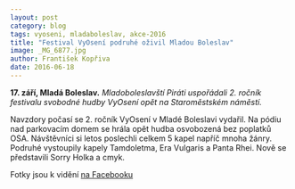 ```yaml
---
layout: post
category: blog
tags: vyoseni, mladaboleslav, akce-2016
title: "Festival VyOsení podruhé oživil Mladou Boleslav"
image: _MG_6877.jpg
author: František Kopřiva
date: 2016-06-18
---
```


**17. září, Mladá Boleslav.** *Mladoboleslavští Piráti uspořádali 2. ročník festivalu svobodné hudby VyOsení opět na Staroměstském náměstí.*

Navzdory počasí se 2. ročník VyOsení v Mladé Boleslavi vydařil. Na pódiu nad parkovacím domem se hrála opět hudba osvobozená bez poplatků OSA. Návštěvníci si letos poslechli celkem 5 kapel napříč mnoha žánry. Podruhé vystoupily kapely Tamdoletma, Era Vulgaris a Panta Rhei. Nově se představili Sorry Holka a cmyk.

Fotky jsou k vidění [na Facebooku](https://www.facebook.com/PiratiMB/photos/?tab=album&album_id=1073175712797561)
